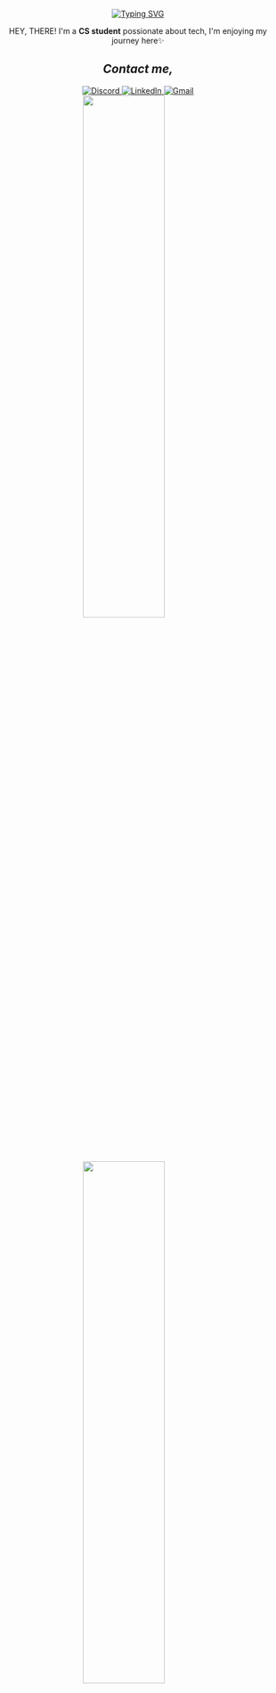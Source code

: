 <!-- Typing Animation -->


<!-- Typing Animation -->
<div align="center">

[![Typing SVG](https://readme-typing-svg.herokuapp.com?font=Fira+Code&pause=1000&color=8A2BE2&width=300&lines=Hi+There!+--->;Welcome+to+my+GitHub)](https://git.io/typing-svg)
</div>

<p align="center">HEY, THERE! I'm a <strong>CS student</strong> possionate about tech, I'm enjoying my journey here✨</p>

<h2 align="center"><i>Contact me,</i></h2>
<div align="center">
  <!-- Instagram
  <a href="https://www.instagram.com/username" target="_blank" rel="noopener noreferrer">
    <img src="https://img.shields.io/badge/Instagram-E4405F?style=for-the-badge&logo=instagram&logoColor=white" alt="Instagram">
  </a> -->

  <!-- Discord -->
  <a href="https://discordapp.com/users/yourid" target="_blank" rel="noopener noreferrer">
    <img src="https://img.shields.io/badge/Discord-5865F2?style=for-the-badge&logo=discord&logoColor=white" alt="Discord">
  </a>

  <!-- LinkedIn -->
  <a href="https://www.linkedin.com/in/profile" target="_blank" rel="noopener noreferrer">
    <img src="https://img.shields.io/badge/LinkedIn-0A66C2?style=for-the-badge&logo=linkedin&logoColor=white" alt="LinkedIn">
  </a>

  <!-- Gmail -->
  <a href="mailto:your@gmail.com" target="_blank" rel="noopener noreferrer">
    <img src="https://img.shields.io/badge/Gmail-EA4335?style=for-the-badge&logo=gmail&logoColor=white" alt="Gmail">
  </a>
</div>

<div align="right" style="width: 50%;">

<!-- UP GIF -->
  <img width="49%" src="https://github.com/user-attachments/assets/2a172b8b-f388-43d9-93aa-1b9161cbecfa" style="display: inline-block; min-width: 300px;">

<!-- DOWN GIF -->
  <img width="49%" src="https://github.com/user-attachments/assets/8754b58c-e16b-4adc-96ab-c237e8189e64" style="display: inline-block; min-width: 300px;">

</div>
<div align="right" style="display: flex; flex-wrap: wrap; justify-content: center; gap: 10px;">

<!-- Programming Languages -->
<img  src="https://img.shields.io/badge/Python-3776AB?logo=python&logoColor=white" alt="Python">
<img  src="https://img.shields.io/badge/Django-092E20?logo=django&logoColor=white" alt="Django">
<img  src="https://img.shields.io/badge/C-00599C?logo=c&logoColor=white" alt="C">
<img  src="https://img.shields.io/badge/Assembly-6E4C13?logo=asm&logoColor=white" alt="Assembly">
<img  src="https://img.shields.io/badge/Java-007396?logo=openjdk&logoColor=white" alt="Java">

<!-- Web Technologies -->
<img  src="https://img.shields.io/badge/HTML5-E34F26?logo=html5&logoColor=white" alt="HTML">
<img  src="https://img.shields.io/badge/CSS3-1572B6?logo=css3&logoColor=white" alt="CSS">

<!-- Databases -->
<img  src="https://img.shields.io/badge/MySQL-4479A1?logo=mysql&logoColor=white" alt="MySQL">
<img  src="https://img.shields.io/badge/SQLite-003B57?logo=sqlite&logoColor=white" alt="SQLite">

<!-- OS -->
<img  src="https://img.shields.io/badge/Kali_Linux-557C94?logo=kalilinux&logoColor=white" alt="Kali Linux">
<img  src="https://img.shields.io/badge/Linux-FCC624?logo=linux&logoColor=black" alt="Linux">
<img  src="https://img.shields.io/badge/Windows-0078D6?logo=windows&logoColor=white" alt="Windows">

<!-- Tools -->
<img  src="https://img.shields.io/badge/Git-F05032?logo=git&logoColor=white" alt="Git">
<img  src="https://img.shields.io/badge/GitHub-181717?logo=github&logoColor=white" alt="GitHub">
<img  src="https://img.shields.io/badge/MonkeyType-000000?logo=monkeytype&logoColor=white" alt="MonkeyType">
<img  src="https://img.shields.io/badge/Postman-FF6C37?logo=postman&logoColor=white" alt="Postman">

<!-- IDEs -->
<img  src="https://img.shields.io/badge/VS_Code-007ACC?logo=visualstudiocode&logoColor=white" alt="VSCode">
<img  src="https://img.shields.io/badge/Code::Blocks-26963C?logo=codeblocks&logoColor=white" alt="CodeBlocks">
<img src="https://img.shields.io/badge/PyCharm-000000?logo=pycharm&logoColor=white" alt="PyCharm">
<img  src="https://img.shields.io/badge/IntelliJ_IDEA-000000?logo=intellijidea&logoColor=white" alt="IntelliJ IDEA">

</div>


